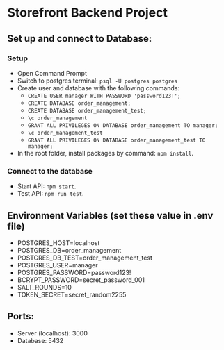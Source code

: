 # Storefront Backend Project

## Set up and connect to Database:

### Setup

- Open Command Prompt
- Switch to postgres terminal: `psql -U postgres postgres`
- Create user and database with the following commands:
  - `CREATE USER manager WITH PASSWORD 'password123!';`
  - `CREATE DATABASE order_management;`
  - `CREATE DATABASE order_management_test;`
  - `\c order_management`
  - `GRANT ALL PRIVILEGES ON DATABASE order_management TO manager;`
  - `\c order_management_test`
  - `GRANT ALL PRIVILEGES ON DATABASE order_management_test TO manager;`
- In the root folder, install packages by command: `npm install`.

### Connect to the database

- Start API: `npm start`.
- Test API: `npm run test`.

## Environment Variables (set these value in .env file)

- POSTGRES_HOST=localhost
- POSTGRES_DB=order_management
- POSTGRES_DB_TEST=order_management_test
- POSTGRES_USER=manager
- POSTGRES_PASSWORD=password123!
- BCRYPT_PASSWORD=secret_password_001
- SALT_ROUNDS=10
- TOKEN_SECRET=secret_random2255

## Ports:

- Server (localhost): 3000
- Database: 5432
